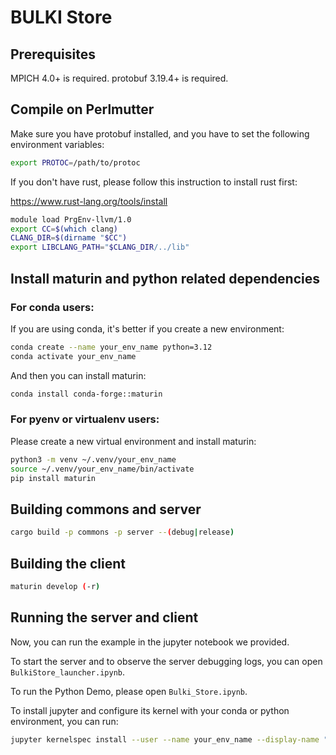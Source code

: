 # BULKI Store

## Prerequisites

MPICH 4.0+ is required.
protobuf 3.19.4+ is required.

## Compile on Perlmutter

Make sure you have protobuf installed, and you have to set the following environment variables:

```bash
export PROTOC=/path/to/protoc
```

If you don't have rust, please follow this instruction to install rust first:

https://www.rust-lang.org/tools/install


```bash
module load PrgEnv-llvm/1.0
export CC=$(which clang)
CLANG_DIR=$(dirname "$CC")
export LIBCLANG_PATH="$CLANG_DIR/../lib"
```

## Install maturin and python related dependencies


### For conda users:
If you are using conda, it's better if you create a new environment:
```bash
conda create --name your_env_name python=3.12
conda activate your_env_name
```
And then you can install maturin:
```bash
conda install conda-forge::maturin
```

### For pyenv or virtualenv users:
Please create a new virtual environment and install maturin:
```bash
python3 -m venv ~/.venv/your_env_name
source ~/.venv/your_env_name/bin/activate
pip install maturin
```

## Building commons and server

```bash
cargo build -p commons -p server --(debug|release)
```

## Building the client

```bash
maturin develop (-r)
```


## Running the server and client

Now, you can run the example in the jupyter notebook we provided.

To start the server and to observe the server debugging logs, you can open `BulkiStore_launcher.ipynb`.

To run the Python Demo, please open `Bulki_Store.ipynb`.

To install jupyter and configure its kernel with your conda or python environment, you can run:

```bash
jupyter kernelspec install --user --name your_env_name --display-name "BULKI Store (Python)"
```